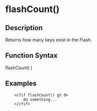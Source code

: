 # flashCount()

## Description
Returns how many keys exist in the Flash.

## Function Syntax
flashCount(  )



## Examples
	
		<cfif flashCount() gt 0>
			do something...
		</cfif>
